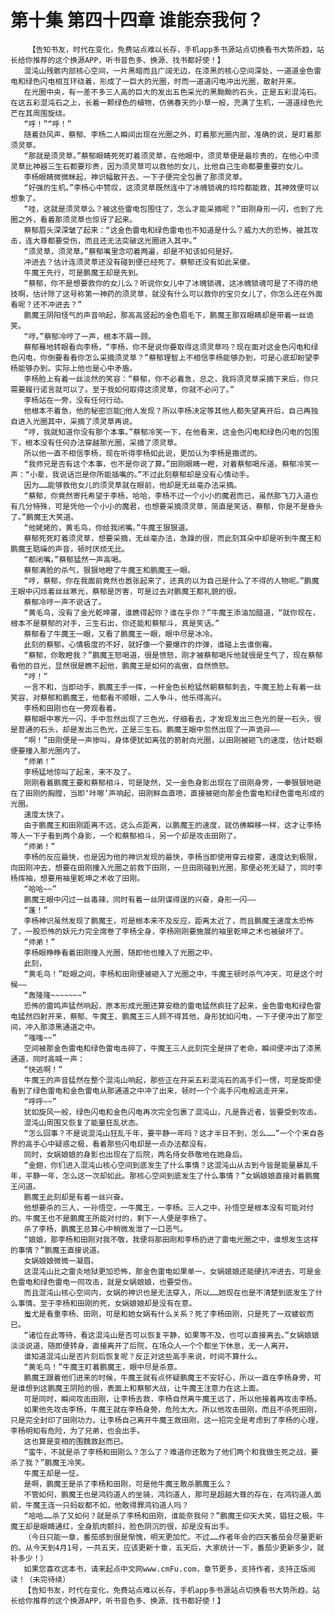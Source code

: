 # 第十集 第四十四章 谁能奈我何？
        【告知书友，时代在变化，免费站点难以长存，手机app多书源站点切换看书大势所趋，站长给你推荐的这个换源APP，听书音色多、换源、找书都好使！】
       混沌山残骸内部核心空间，一片黑暗而且广阔无边，在漆黑的核心空间深处，一道道金色雷电和绿色闪电相互环绕着，形成了一巨大的光圈，时而一道道闪电冲出光圈，散射开来。
       在光圈中央，有一差不多三人高的巨大的发出五色采光的黑黝黝的石头，正是五彩混沌石。在这五彩混沌石之上，长着一颗绿色的植物，仿佛春天的小草一般，充满了生机，一道道绿色光芒在其周围旋绕。
       “呼！”“呼！”
       随着劲风声，蔡郁、李杨二人瞬间出现在光圈之外，盯着那光圈内部，准确的说，是盯着那须灵草。
       “那就是须灵草。”蔡郁眼睛死死盯着须灵草，在他眼中，须灵草便是最珍贵的，在他心中须灵草比神器三生石都要珍贵，因为须灵草可以救他的女儿，比他自己生命都要重要的女儿。
       李杨眼睛微微眯起，神识幅散开去，一下子便完全包裹了那须灵草。
       “好强的生机。”李杨心中赞叹，这须灵草既然连中了冰魄锁魂的玲玲都能救，其神效便可以想象了。
       “哇，这就是须灵草么？被这些雷电包围住了，怎么才能采摘呢？”田刚身形一闪，也到了光圈之外，看着那须灵草也惊讶了起来。
       蔡郁眉头深深皱了起来：“这金色雷电和绿色雷电也不知道是什么？威力大的恐怖，被其攻击，连大尊都要受伤，而且还无法突破这光圈进入其中。”
       “须灵草，须灵草。”蔡郁嘴里念叨着两遍，却是不知该如何是好。
       冲进去？估计连须灵草还没有碰到便已经死了。蔡郁还没有如此呆傻。
       牛魔王先行，可是鹏魔王却是先到。
       “蔡郁，你不是想要救你的女儿么？听说你女儿中了冰魄锁魂，这冰魄锁魂可是了不得的绝技啊，估计除了这号称第一神药的须灵草，就没有什么可以救你的宝贝女儿了，你怎么还在外面看呢？还不冲进去？”
       鹏魔王阴阳怪气的声音响起，那高高竖起的金色眉毛下，鹏魔王那双眼睛却是带着一丝诡笑。
       “哼。”蔡郁冷哼了一声，根本不屑一顾。
       蔡郁蓦地转眼看向李杨，“李杨，你不是说你要取得这须灵草吗？现在面对这金色闪电和绿色闪电，你倒要看看你怎么采摘须灵草？”蔡郁理智上不相信李杨能够办到，可是心底却盼望李杨能够办到。实际上他也是心中矛盾。
       李杨脸上有着一丝淡然的笑容：“蔡郁，你不必着急，总之，我将须灵草采摘下来后，你只需要履行诺言就可以了。至于我如何取得这须灵草，你就不必问了。”
       李杨站在一旁，没有任何行动。
       他根本不着急，他的秘密岂能他人发现？所以李杨决定等其他人都失望离开后，自己再独自进入光圈其中，采摘了须灵草再说。
       “哼，我就知道你没有那个本事。”蔡郁冷笑一下，在他看来，这金色闪电和绿色闪电的包围下，根本没有任何办法穿越那光圈，采摘了须灵草。
       所以他一直不相信李杨，现在听得李杨如此说，更加认为李杨是撒谎的。
       “我师兄是否有这个本事，也不是你说了算。”田刚眼睛一瞪，对着蔡郁喝斥道。蔡郁冷笑一声：“小辈，我说话岂是你所能插嘴的。”不过此刻蔡郁却是没有心情动手。
       因为……能够救他女儿的须灵草就在眼前，他却是无丝毫办法采摘。
       “蔡郁，你竟然寄托希望于李杨，哈哈，李杨不过一个小小的魔君而已，虽然那飞刀入道也有几分特殊，可是凭他一个小小的魔君，也想要采摘须灵草，简直是笑话，蔡郁，你是不是昏头了。”鹏魔王大笑道。
       “他姥姥的，黄毛鸟，你给我闭嘴。”牛魔王狠狠道。
       蔡郁死死盯着须灵草，想要采摘，无丝毫办法，急躁的很，而此刻耳朵中却是听到牛魔王和鹏魔王聒噪的声音，顿时厌烦无比。
       “都闭嘴。”蔡郁猛然一声高喝。
       蔡郁满脸的杀气，狠狠地瞪了牛魔王和鹏魔王一眼。
       “哼，蔡郁，你在我面前竟然也嚣张起来了，还真的以为自己是什么了不得的人物呢。”鹏魔王眼中闪烁着丝丝寒光，蔡郁是厉害，可是过去对鹏魔王都礼貌的很。
       蔡郁冷哼一声不说话了。
       “黄毛鸟，没有了金光乾坤罩，谁瞧得起你？谁在乎你？”牛魔王添油加醋道，“就你现在，根本不是蔡郁的对手，三生石出，你还能和蔡郁斗，真是笑话。”
       蔡郁看了牛魔王一眼，又看了鹏魔王一眼，眼中尽是冰冷。
       此刻的蔡郁，心情极度的不好，就好像一个要爆炸的炸弹，谁碰上去谁倒霉。
       “蔡郁，你敢瞪我？”鹏魔王怒喝道，很是愤怒，刚才被蔡郁喝斥他就很是生气了，现在蔡郁看他的目光，显然很是瞧不起他，鹏魔王是如何的高傲，自然愤怒。
       “哼！”
       一言不和，当即动手，鹏魔王手一挥，一杆金色长枪猛然朝蔡郁刺去，牛魔王脸上有着一丝笑容，对蔡郁和鹏魔王，他都看不顺眼，二人争斗，他乐得高兴。
       李杨和田刚也在一旁观看着。
       蔡郁眼中寒光一闪，手中忽然出现了三色光，仔细看去，才发现发出三色光的是一石头，很是普通的石头，却是发出三色光，正是三生石。鹏魔王眼中忽然出现了一声诡异——
       “啊！”田刚便是一声惨叫，身体便犹如离弦的箭射向光圈，以田刚被砸飞的速度，估计眨眼便要撞入那光圈内了。
       “师弟！”
       李杨猛地惊叫了起来，来不及了。
       刚刚看着鹏魔王要和蔡郁相斗，可是陡然，又一金色身影出现在了田刚身旁，一拳狠狠地砸在了田刚的胸膛，当即‘咔嚓’声响起，田刚鲜血直喷，直接被砸向那金色雷电和绿色雷电形成的光圈。
       速度太快了。
       由于鹏魔王和田刚距离不远，这么点距离，以鹏魔王的速度，就仿佛瞬移一样，这才让李杨等人一下子看到两个身影，一个和蔡郁相斗，另一个却是攻击田刚了。
       “师弟！”
       李杨的反应最快，也是因为他的神识发现的最快，李杨当即使用穿云梭雾，速度达到极限，向田刚冲去，想要在田刚撞入光圈之前救下田刚，一旦田刚碰到光圈，那便必死无疑了，同时李杨挥袖，想要用袖里乾坤之术收了田刚。
       “哈哈~~”
       鹏魔王眼中闪过一丝毒辣，同时有着一丝阴谋得逞的兴奋，身形一闪——
       “蓬！”
       李杨神识虽然发现了鹏魔王，可是根本来不及反应，距离太近了，而且鹏魔王速度太恐怖了，一股恐怖的妖元力完全席卷了李杨全身，李杨刚刚要施展的袖里乾坤之术也被破坏了。
       “师弟！”
       李杨眼睁睁看着田刚撞入光圈，随即他也撞入了光圈之中。
       此刻，
       “黄毛鸟！”眨眼之间，李杨和田刚便被砸入了光圈之中，牛魔王顿时杀气冲天，可是这个时候——
       “轰隆隆~~~~~~~”
       恐怖的雷鸣声猛然响起，原本形成光圈还算安稳的雷电猛然疯狂了起来，金色雷电和绿色雷电猛然四射开来，蔡郁、牛魔王、鹏魔王三人顾不得其他，身形犹如闪电，一下子便冲出了那空间，冲入那漆黑通道之中。
       “嗤嗤~~”
       空间被那金色雷电和绿色雷电击碎了，牛魔王三人此刻完全是拼了老命，瞬间便冲出了漆黑通道，同时高喊一声：
       “快逃啊！”
       牛魔王的声音猛然在整个混沌山响起，那些正在开采五彩混沌石的高手们一愣，可是旋即便看到了绿色雷电和金色雷电从那通道之中冲了出来，顿时一个个高手闪电般逃走开来。
       “呼呼~~”
       犹如旋风一般，绿色闪电和金色闪电再次完全包裹了混沌山，凡是靠近者，皆要受到攻击。
       混沌山周围又恢复了能量狂乱状态。
       “怎么回事？不是说混沌山狂乱千年，要平静一年吗？这才半日不到，怎么……”一个个来自各界的高手心中疑惑之极，看着那些闪电却是一点办法都没有。
       同时，女娲娘娘的身影也出现在了后院，两名侍女恭敬地在她身后。
       “金翅，你们进入混沌山核心空间到底发生了什么事情？这混沌山从古到今皆是能量暴乱千年，平静一年，怎么这一次却如此。那核心空间到底发生了什么事情？”女娲娘娘直接对着鹏魔王问道。
       鹏魔王此刻却是有着一丝兴奋。
       他想要杀的三人，一孙悟空，一牛魔王，一李杨。三人之中，孙悟空是根本没有可能对付的。牛魔王也不是鹏魔王所能对付的，剩下一人便是李杨了。
       杀了李杨，鹏魔王总算心中稍微发泄了一口恶气。
       “娘娘，那李杨和田刚对我不敬，我便将那田刚和李杨扔进了雷电光圈之中，谁想发生这样的事情？”鹏魔王直接说道。
       女娲娘娘微微一凝眉。
       这混沌山比之雷炎地狱更加恐怖，那金色雷电如果单一，女娲娘娘还能硬抗冲进去，可是金色雷电和绿色雷电一同攻击，就是女娲娘娘，也要受伤。
       而且混沌山核心空间内，女娲的神识也是无法穿入，所以……她现在也是不清楚到底发生了什么事情。至于李杨和田刚的死，女娲娘娘却是没有在意。
       蚩尤是看重李杨、田刚，可是和她女娲有什么关系？死了李杨田刚，只是死了一双蝼蚁而已。
       “诸位在此等待，看这混沌山是否可以恢复平静，如果等不及，也可以直接离去。”女娲娘娘淡淡说道，随即便转身，直接离开了后院，在场众人一个个都坐下休息，无一人离开。
       谁知道混沌山是否片刻后恢复呢？反正对这些高手来说，时间不算什么。
       “黄毛鸟！”牛魔王盯着鹏魔王，眼中尽是杀意。
       鹏魔王跟着他们进来的时候，牛魔王就有点怀疑鹏魔王不安好心，所以一直在李杨身旁，可是谁想到这鹏魔王阴险的很，表面上和蔡郁大战，让牛魔王注意力在这上面。
       可是同时，瞬间攻击田刚，让李杨去救，李杨自然离牛魔王远了，所以他接着再攻击李杨。
       如果他先攻击李杨，牛魔王就在李杨身旁，危险太大。所以他攻击田刚，而且不杀死田刚，只是完全封印了田刚功力，让李杨自己离开牛魔王救田刚，这一招完全是考虑到了李杨的心理，李杨明知有危险，为了兄弟，也会出手。
       这也算是变相的围魏救赵而已。
       “蛮牛，不就是杀了李杨和田刚么？怎么了？难道你还敢为了他们两个和我做生死之战，要杀了我？”鹏魔王冷笑。
       牛魔王却是一怔。
       是啊，鹏魔王是杀了李杨和田刚，可是他牛魔王敢杀鹏魔王么？
       不管如何，鹏魔王也是鸿钧道人的坐骑，鸿钧道人，那可是超越大尊的存在，在鸿钧道人面前，牛魔王连一只蚂蚁都不如，他敢得罪鸿钧道人吗？
       “哈哈……杀了又如何？就是杀了李杨和田刚，谁能奈我何？”鹏魔王仰天大笑，猖狂之极。牛魔王却是眼睛通红，全身肌肉颤抖，脸色阴沉的很，却是没有出手。
       （今日只能一章，番茄感到很是惭愧，明天更加忙。不过……作者年会的四天番茄会尽量更新的。从今天到4月1号，一共五天，应该更新十章，五天后，大家统计一下，番茄少更新多少，就补多少！）
       如果您喜欢这本书，请来起点中文网www.cmFu.com，章节更多，支持作者，支持正版阅读！（未完待续）
       【告知书友，时代在变化，免费站点难以长存，手机app多书源站点切换看书大势所趋，站长给你推荐的这个换源APP，听书音色多、换源、找书都好使！】